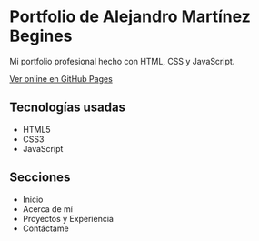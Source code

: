 # Portfolio de Alejandro Martínez Begines

Mi portfolio profesional hecho con HTML, CSS y JavaScript.

[Ver online en GitHub Pages](https://inknot8x-sudo.github.io/Portfolio/)

## Tecnologías usadas
- HTML5
- CSS3
- JavaScript

## Secciones
- Inicio
- Acerca de mí
- Proyectos y Experiencia
- Contáctame
